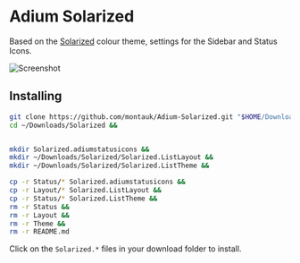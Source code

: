 Adium Solarized
===============

Based on the [Solarized](http://ethanschoonover.com/solarized) colour theme, settings for the
Sidebar and Status Icons. 

![Screenshot](https://raw.github.com/montauk/Adium-Status-Solarized/master/screenshot.png)


Installing
----------
```bash
git clone https://github.com/montauk/Adium-Solarized.git "$HOME/Downloads/Solarized" &&
cd ~/Downloads/Solarized &&


mkdir Solarized.adiumstatusicons &&
mkdir ~/Downloads/Solarized/Solarized.ListLayout &&
mkdir ~/Downloads/Solarized/Solarized.ListTheme &&

cp -r Status/* Solarized.adiumstatusicons &&
cp -r Layout/* Solarized.ListLayout &&
cp -r Status/* Solarized.ListTheme &&
rm -r Status &&
rm -r Layout &&
rm -r Theme &&
rm -r README.md


```
Click on the `Solarized.*` files in your download folder to install.
